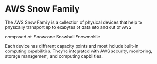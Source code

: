 # AWS Snow Family
The AWS Snow Family is a collection of physical devices that help to physically transport up to exabytes of data into and out of AWS

composed of:
Snowcone
Snowball
Snowmobile

Each device has different capacity points and most include built-in computing capabilities. They're integrated with AWS security, monitoring, storage management, and computing capbilities.

